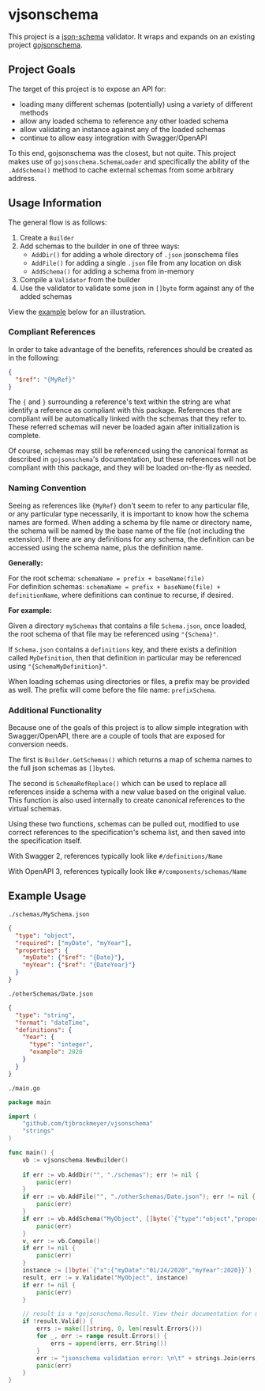 # vjsonschema
This project is a [json-schema](https://json-schema.org/) validator. 
It wraps and expands on an existing project [gojsonschema](https://github.com/xeipuuv/gojsonschema).

## Project Goals

The target of this project is to expose an API for:
  * loading many different schemas (potentially) using a variety of different methods
  * allow any loaded schema to reference any other loaded schema
  * allow validating an instance against any of the loaded schemas
  * continue to allow easy integration with Swagger/OpenAPI

To this end, gojsonschema was the closest, but not quite.
This project makes use of `gojsonschema.SchemaLoader` and 
specifically the ability of the `.AddSchema()` method to cache external schemas from some arbitrary address.

## Usage Information

The general flow is as follows:
  1. Create a `Builder`
  2. Add schemas to the builder in one of three ways:
     * `AddDir()` for adding a whole directory of `.json` jsonschema files
     * `AddFile()` for adding a single `.json` file from any location on disk
     * `AddSchema()` for adding a schema from in-memory
  3. Compile a `Validator` from the builder
  4. Use the validator to validate some json in `[]byte` form against any of the added schemas

View the [example](#example-usage) below for an illustration.

### Compliant References

In order to take advantage of the benefits, references should be created as in the following:
```json
{
  "$ref": "{MyRef}"
}
```
The `{` and `}` surrounding a reference's text within the string are what identify a reference as compliant with this package.
References that are compliant will be automatically linked with the schemas that they refer to.
These referred schemas will never be loaded again after initialization is complete.

Of course, schemas may still be referenced using the canonical format as described in `gojsonschema`'s documentation,
but these references will not be compliant with this package, and they will be loaded on-the-fly as needed.

### Naming Convention

Seeing as references like `{MyRef}` don't seem to refer to any particular file, or any particular type necessarily,
it is important to know how the schema names are formed.
When adding a schema by file name or directory name, 
the schema will be named by the base name of the file (not including the extension).
If there are any definitions for any schema, the definition can be accessed using the schema name, plus the definition name.

**Generally:**

For the root schema: `schemaName = prefix + baseName(file)`  
For definition schemas: `schemaName = prefix + baseName(file) + definitionName`, 
where definitions can continue to recurse, if desired.

**For example:**

Given a directory `mySchemas` that contains a file `Schema.json`, 
once loaded, the root schema of that file may be referenced using `"{Schema}"`.

If `Schema.json` contains a `definitions` key, and there exists a definition called `MyDefinition`,
then that definition in particular may be referenced using `"{SchemaMyDefinition}"`.

When loading schemas using directories or files, a prefix may be provided as well.
The prefix will come before the file name: `prefixSchema`.

### Additional Functionality

Because one of the goals of this project is to allow simple integration with Swagger/OpenAPI,
there are a couple of tools that are exposed for conversion needs.

The first is `Builder.GetSchemas()` which returns a map of schema names to the full json schemas as `[]byte`s.

The second is `SchemaRefReplace()` which can be used to replace all references inside a schema 
with a new value based on the original value. 
This function is also used internally to create canonical references to the virtual schemas.

Using these two functions, schemas can be pulled out, 
modified to use correct references to the specification's schema list, and then saved into the specification itself.

With Swagger 2, references typically look like `#/definitions/Name`

With OpenAPI 3, references typically look like `#/components/schemas/Name`

## Example Usage

`./schemas/MySchema.json`
```json
{
  "type": "object",
  "required": ["myDate", "myYear"],
  "properties": {
    "myDate": {"$ref": "{Date}"},
    "myYear": {"$ref": "{DateYear}"}
  }
}
```

`./otherSchemas/Date.json`
```json
{
  "type": "string",
  "format": "dateTime",
  "definitions": {
    "Year": {
      "type": "integer",
      "example": 2020
    }
  }
}
```

`./main.go`
```go
package main

import (
    "github.com/tjbrockmeyer/vjsonschema"
    "strings"
)

func main() {
    vb := vjsonschema.NewBuilder()
    
    if err := vb.AddDir("", "./schemas"); err != nil {
        panic(err)
    }
    if err := vb.AddFile("", "./otherSchemas/Date.json"); err != nil {
        panic(err)
    }
    if err := vb.AddSchema("MyObject", []byte(`{"type":"object","properties":{"x":{"$ref":"{MySchema}"}}}`)); err != nil {
        panic(err)
    }
    v, err := vb.Compile()
    if err != nil {
        panic(err)
    }
    instance := []byte(`{"x":{"myDate":"01/24/2020","myYear":2020}}`) 
    result, err := v.Validate("MyObject", instance)
    if err != nil {
        panic(err)
    }

    // result is a *gojsonschema.Result. View their documentation for more information.
    if !result.Valid() {
        errs := make([]string, 0, len(result.Errors()))
        for _, err := range result.Errors() {
            errs = append(errs, err.String())
        }
        err := "jsonschema validation error: \n\t" + strings.Join(errs, "\n\t")
        panic(err)
    }
}
```
